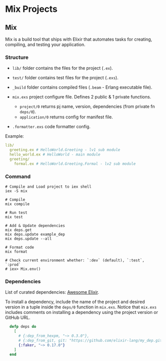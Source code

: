 # Mix Projects

## Mix

Mix is a build tool that ships with Elixir that automates tasks for creating, compiling, and testing your application.

### Structure

- `lib/` folder contains the files for the project (`.ex`).
- `test/` folder contains test files for the project (`.exs`).
- `_build` folder contains compiled files (`.beam` - Erlang executable file).

- `mix.exs` project configure file. Defines 2 public & 1 private functions.
  - `project/0` returns pj name, version, dependencies (from private fn `deps/0`).
  - `application/0` returns config for manifest file.
- `.formatter.exs` code formatter config.

Example:

```yml
lib/
  greeting.ex # HelloWorld.Greeting - lv1 sub module
  hello_world.ex # HelloWorld - main module
  greeting/
    formal.ex # HelloWorld.Greeting.Formal - lv2 sub module
```

### Command

```shell
# Compile and Load project to iex shell
iex -S mix

# Compile
mix compile

# Run test
mix test

# Add & Update dependencies
mix deps.get
mix deps.update example_dep
mix deps.update --all

# Format code
mix format

# Check current environment whether: `:dev` (default), `:test`, `:prod`
# iex> Mix.env()
```

### Dependencies

List of curated dependencies: [Awesome Elixir](https://github.com/h4cc/awesome-elixir).

To install a dependency, include the name of the project and desired version in a tuple inside the `deps/0` function in `mix.exs`. Notice that `mix.exs` includes comments on installing a dependency using the project version or GitHub URL.

```exs
  defp deps do
    [
      # {:dep_from_hexpm, "~> 0.3.0"},
      # {:dep_from_git, git: "https://github.com/elixir-lang/my_dep.git", tag: "0.1.0"}
      {:faker, "~> 0.17.0"}
    ]
  end
```
